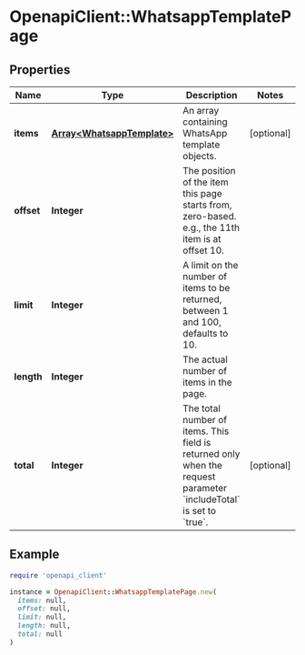 # OpenapiClient::WhatsappTemplatePage

## Properties

| Name | Type | Description | Notes |
| ---- | ---- | ----------- | ----- |
| **items** | [**Array&lt;WhatsappTemplate&gt;**](WhatsappTemplate.md) | An array containing WhatsApp template objects. | [optional] |
| **offset** | **Integer** | The position of the item this page starts from, zero-based. e.g., the 11th item is at offset 10. |  |
| **limit** | **Integer** | A limit on the number of items to be returned, between 1 and 100, defaults to 10. |  |
| **length** | **Integer** | The actual number of items in the page. |  |
| **total** | **Integer** | The total number of items. This field is returned only when the request parameter &#x60;includeTotal&#x60; is set to &#x60;true&#x60;. | [optional] |

## Example

```ruby
require 'openapi_client'

instance = OpenapiClient::WhatsappTemplatePage.new(
  items: null,
  offset: null,
  limit: null,
  length: null,
  total: null
)
```

